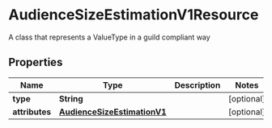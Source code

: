 

# AudienceSizeEstimationV1Resource

A class that represents a ValueType in a guild compliant way

## Properties

Name | Type | Description | Notes
------------ | ------------- | ------------- | -------------
**type** | **String** |  |  [optional]
**attributes** | [**AudienceSizeEstimationV1**](AudienceSizeEstimationV1.md) |  |  [optional]



